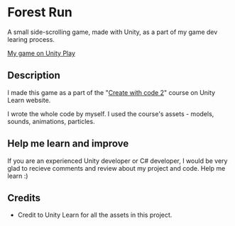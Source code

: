 # Forest Run
A small side-scrolling game, made with Unity, as a part of my game dev learing process.

[My game on Unity Play](https://play.unity.com/mg/other/webgl-builds-187884)

## Description
I made this game as a part of the "[Create with code 2](https://learn.unity.com/project/unit-3-sound-and-effects)" course on Unity Learn website.

I wrote the whole code by myself. I used the course's assets - models, sounds, animations, particles.

## Help me learn and improve
If you are an experienced Unity developer or C# developer, I would be very glad to recieve comments and review about my project and code. Help me learn :)

## Credits
* Credit to Unity Learn for all the assets in this project.


